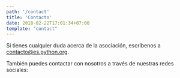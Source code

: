 ```yaml
---
path: '/contact'
title: 'Contacto'
date: 2018-02-22T17:01:34+07:00
template: "contact"
---
```


Si tienes cualquier duda acerca de la asociación, escríbenos a contacto@es.python.org.

También puedes contactar con nosotros a través de nuestras redes sociales:




